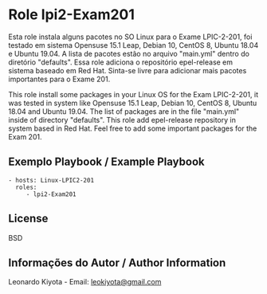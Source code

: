 Role lpi2-Exam201
=========

Esta role instala alguns pacotes no SO Linux para o Exame LPIC-2-201, foi testado em sistema Opensuse 15.1 Leap,
Debian 10, CentOS 8, Ubuntu 18.04 e Ubuntu 19.04.
A lista de pacotes estão no arquivo "main.yml" dentro do diretório "defaults".
Essa role adiciona o repositório epel-release em sistema baseado em Red Hat.
Sinta-se livre para adicionar mais pacotes importantes para o Exame 201.

This role install some packages in your Linux OS for the Exam LPIC-2-201, it was tested in system like Opensuse 15.1 Leap,
Debian 10, CentOS 8, Ubuntu 18.04 and Ubuntu 19.04.
The list of packages are in the file "main.yml" inside of directory "defaults".
This role add epel-release repository in system based in Red Hat.
Feel free to add some important packages for the Exam 201.

Exemplo Playbook / Example Playbook
----------------

    - hosts: Linux-LPIC2-201
      roles:
         - lpi2-Exam201

License
-------

BSD

Informações do Autor / Author Information
------------------

Leonardo Kiyota - Email: leokiyota@gmail.com
